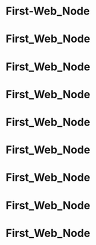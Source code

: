 # First-Web_Node
# First_Web_Node
# First_Web_Node
# First_Web_Node
# First_Web_Node
# First_Web_Node
# First_Web_Node
# First_Web_Node
# First_Web_Node
